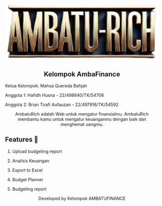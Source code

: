 <p align="center">
 <img width="500px" src="docs/logo.png" />
</p>
<p align="center">
 <h2 align="center">Kelompok AmbaFinance</h2>
 <p align="start">Ketua Kelompok: Mahsa Quereda Bahjah</p>
 <p align="start">Anggota 1: Hafidh Husna - 22/498640/TK/54706</p>
 <p align="start">Anggota 2: Brian Tirafi Aufauzan - 22/497916/TK/54592</p>
</p>

<p align="center">
 <p align="center">AmbatuRich adalah Web untuk mengatur finansialmu. AmbatuRich membantu kamu untuk mengatur keuanganmu dengan baik dan menghemat uangmu.</p>
</p>

## Features 💼

1. Upload budgeting report

2. Analisis Keuangan

3. Export to Excel

4. Budget Planner

5. Budgeting report

<p align="center">
Developed by Kelompok AMBATUFINANCE
</p>
